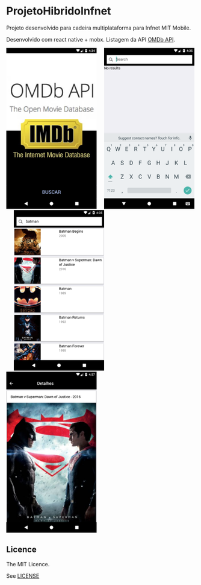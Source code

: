 # ProjetoHibridoInfnet

Projeto desenvolvido para cadeira multiplataforma para Infnet MIT Mobile.

Desenvolvido com react native + mobx.
Listagem da API [OMDb API](http://www.omdbapi.com/).


<img src="https://github.com/guilhermekf/ProjetoHibridoInfnet/blob/master/Screenshot1.png" width="240" />&nbsp;&nbsp;&nbsp;&nbsp;
<img src="https://github.com/guilhermekf/ProjetoHibridoInfnet/blob/master/Screenshot2.png" width="240" />&nbsp;&nbsp;&nbsp;&nbsp;
<img src="https://github.com/guilhermekf/ProjetoHibridoInfnet/blob/master/Screenshot3.png" width="240" />&nbsp;&nbsp;&nbsp;&nbsp;
<img src="https://github.com/guilhermekf/ProjetoHibridoInfnet/blob/master/Screenshot4.png" width="240" />&nbsp;&nbsp;&nbsp;&nbsp;


## Licence
The MIT Licence.

See [LICENSE](LICENSE)
